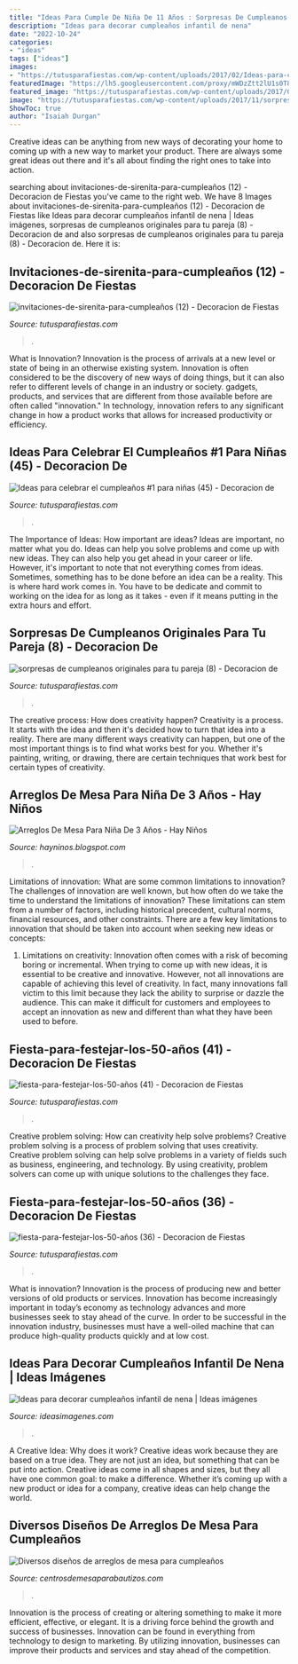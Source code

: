 ```yaml
---
title: "Ideas Para Cumple De Niña De 11 Años : Sorpresas De Cumpleanos Originales Para Tu Pareja (8)"
description: "Ideas para decorar cumpleaños infantil de nena"
date: "2022-10-24"
categories:
- "ideas"
tags: ["ideas"]
images:
- "https://tutusparafiestas.com/wp-content/uploads/2017/02/Ideas-para-celebrar-el-cumpleaños-1-para-niñas-45.jpg"
featuredImage: "https://lh5.googleusercontent.com/proxy/mWDzZtt2lU1s0T8DY2dPPebQAPdxwUDUHdL8HyCz0HBmaonmpNDrSblcWSpuhOdKipboDJefT_DJOj2j9YPBPSQaGTlhiH66i2XambLeZCmd6yDBKO2xYUINaoSIjL_45LAMgnNBFNSBDlrH=w1200-h630-p-k-no-nu"
featured_image: "https://tutusparafiestas.com/wp-content/uploads/2017/06/invitaciones-de-sirenita-para-cumpleaños-12.jpg"
image: "https://tutusparafiestas.com/wp-content/uploads/2017/11/sorpresas-de-cumpleanos-originales-para-tu-pareja-8.jpg"
ShowToc: true
author: "Isaiah Durgan"
---
```



Creative ideas can be anything from new ways of decorating your home to coming up with a new way to market your product. There are always some great ideas out there and it's all about finding the right ones to take into action.

	

		
searching about invitaciones-de-sirenita-para-cumpleaños (12) - Decoracion de Fiestas you've came to the right web. We have 8 Images about invitaciones-de-sirenita-para-cumpleaños (12) - Decoracion de Fiestas like Ideas para decorar cumpleaños infantil de nena | Ideas imágenes, sorpresas de cumpleanos originales para tu pareja (8) - Decoracion de and also sorpresas de cumpleanos originales para tu pareja (8) - Decoracion de. Here it is:
		
    
## Invitaciones-de-sirenita-para-cumpleaños (12) - Decoracion De Fiestas

<img loading=lazy src="https://tutusparafiestas.com/wp-content/uploads/2017/06/invitaciones-de-sirenita-para-cumpleaños-12.jpg" onerror="this.onerror=null;this.src='https://tse1.mm.bing.net/th?id=OIP.sgow6IZImv1FzxN2j6NYbQHaJ4&amp;pid=15.1';" alt="invitaciones-de-sirenita-para-cumpleaños (12) - Decoracion de Fiestas">

_Source: tutusparafiestas.com_

>. 

	

What is Innovation?
Innovation is the process of arrivals at a new level or state of being in an otherwise existing system. Innovation is often considered to be the discovery of new ways of doing things, but it can also refer to different levels of change in an industry or society. gadgets, products, and services that are different from those available before are often called "innovation." In technology, innovation refers to any significant change in how a product works that allows for increased productivity or efficiency.

    
## Ideas Para Celebrar El Cumpleaños #1 Para Niñas (45) - Decoracion De

<img loading=lazy src="https://tutusparafiestas.com/wp-content/uploads/2017/02/Ideas-para-celebrar-el-cumpleaños-1-para-niñas-45.jpg" onerror="this.onerror=null;this.src='https://tse4.mm.bing.net/th?id=OIP.PyEJ0CxDOkr2LX6_zbWKZwHaGK&amp;pid=15.1';" alt="Ideas para celebrar el cumpleaños #1 para niñas (45) - Decoracion de">

_Source: tutusparafiestas.com_

>. 

	

The Importance of Ideas: How important are ideas?
Ideas are important, no matter what you do. Ideas can help you solve problems and come up with new ideas. They can also help you get ahead in your career or life.
However, it's important to note that not everything comes from ideas. Sometimes, something has to be done before an idea can be a reality. This is where hard work comes in. You have to be dedicate and commit to working on the idea for as long as it takes - even if it means putting in the extra hours and effort.

    
## Sorpresas De Cumpleanos Originales Para Tu Pareja (8) - Decoracion De

<img loading=lazy src="https://tutusparafiestas.com/wp-content/uploads/2017/11/sorpresas-de-cumpleanos-originales-para-tu-pareja-8.jpg" onerror="this.onerror=null;this.src='https://tse3.mm.bing.net/th?id=OIP.hz-bZr9o2OQd0il1aFrBCwHaFj&amp;pid=15.1';" alt="sorpresas de cumpleanos originales para tu pareja (8) - Decoracion de">

_Source: tutusparafiestas.com_

>. 

	

The creative process: How does creativity happen?
Creativity is a process. It starts with the idea and then it's decided how to turn that idea into a reality. There are many different ways creativity can happen, but one of the most important things is to find what works best for you. Whether it's painting, writing, or drawing, there are certain techniques that work best for certain types of creativity.

    
## Arreglos De Mesa Para Niña De 3 Años - Hay Niños

<img loading=lazy src="https://lh5.googleusercontent.com/proxy/mWDzZtt2lU1s0T8DY2dPPebQAPdxwUDUHdL8HyCz0HBmaonmpNDrSblcWSpuhOdKipboDJefT_DJOj2j9YPBPSQaGTlhiH66i2XambLeZCmd6yDBKO2xYUINaoSIjL_45LAMgnNBFNSBDlrH=w1200-h630-p-k-no-nu" onerror="this.onerror=null;this.src='https://tse2.mm.bing.net/th?id=OIP.I2Odc8tMfN4rhHinV7a-NQAAAA&amp;pid=15.1';" alt="Arreglos De Mesa Para Niña De 3 Años - Hay Niños">

_Source: hayninos.blogspot.com_

>. 

	

Limitations of innovation: What are some common limitations to innovation?
The challenges of innovation are well known, but how often do we take the time to understand the limitations of innovation? These limitations can stem from a number of factors, including historical precedent, cultural norms, financial resources, and other constraints.
There are a few key limitations to innovation that should be taken into account when seeking new ideas or concepts:

1. Limitations on creativity: Innovation often comes with a risk of becoming boring or incremental. When trying to come up with new ideas, it is essential to be creative and innovative. However, not all innovations are capable of achieving this level of creativity. In fact, many innovations fall victim to this limit because they lack the ability to surprise or dazzle the audience. This can make it difficult for customers and employees to accept an innovation as new and different than what they have been used to before.


    
## Fiesta-para-festejar-los-50-años (41) - Decoracion De Fiestas

<img loading=lazy src="https://tutusparafiestas.com/wp-content/uploads/2017/06/fiesta-para-festejar-los-50-años-41.jpg" onerror="this.onerror=null;this.src='https://tse1.mm.bing.net/th?id=OIP.4TtN2HWUgkGBDx9B-pEMRwAAAA&amp;pid=15.1';" alt="fiesta-para-festejar-los-50-años (41) - Decoracion de Fiestas">

_Source: tutusparafiestas.com_

>. 

	

Creative problem solving: How can creativity help solve problems?
Creative problem solving is a process of problem solving that uses creativity. Creative problem solving can help solve problems in a variety of fields such as business, engineering, and technology. By using creativity, problem solvers can come up with unique solutions to the challenges they face.

    
## Fiesta-para-festejar-los-50-años (36) - Decoracion De Fiestas

<img loading=lazy src="https://tutusparafiestas.com/wp-content/uploads/2017/06/fiesta-para-festejar-los-50-años-36.jpg" onerror="this.onerror=null;this.src='https://tse4.mm.bing.net/th?id=OIP.JgdXa6KZCPX9GB7BrvOapgHaHa&amp;pid=15.1';" alt="fiesta-para-festejar-los-50-años (36) - Decoracion de Fiestas">

_Source: tutusparafiestas.com_

>. 

	

What is innovation?
Innovation is the process of producing new and better versions of old products or services. Innovation has become increasingly important in today’s economy as technology advances and more businesses seek to stay ahead of the curve. In order to be successful in the innovation industry, businesses must have a well-oiled machine that can produce high-quality products quickly and at low cost.

    
## Ideas Para Decorar Cumpleaños Infantil De Nena | Ideas Imágenes

<img loading=lazy src="http://ideasimagenes.com/wp-content/uploads/2017/07/IdeasNena15-1.jpg" onerror="this.onerror=null;this.src='https://tse2.mm.bing.net/th?id=OIP.nLrAuDBh9ayX7sZZjwDJxwHaJ4&amp;pid=15.1';" alt="Ideas para decorar cumpleaños infantil de nena | Ideas imágenes">

_Source: ideasimagenes.com_

>. 

	

A Creative Idea: Why does it work?
Creative ideas work because they are based on a true idea. They are not just an idea, but something that can be put into action. Creative ideas come in all shapes and sizes, but they all have one common goal: to make a difference. Whether it’s coming up with a new product or idea for a company, creative ideas can help change the world.

    
## Diversos Diseños De Arreglos De Mesa Para Cumpleaños

<img loading=lazy src="https://centrosdemesaparabautizos.com/wp-content/uploads/2018/12/arreglos-de-mesa-para-cumpleaños-de-niña-de-2-años.jpg" onerror="this.onerror=null;this.src='https://tse4.mm.bing.net/th?id=OIP.3fT-VRdHmRZsmvWEJ_FuqgAAAA&amp;pid=15.1';" alt="Diversos diseños de arreglos de mesa para cumpleaños">

_Source: centrosdemesaparabautizos.com_

>. 

	

Innovation is the process of creating or altering something to make it more efficient, effective, or elegant. It is a driving force behind the growth and success of businesses. Innovation can be found in everything from technology to design to marketing. By utilizing innovation, businesses can improve their products and services and stay ahead of the competition.

